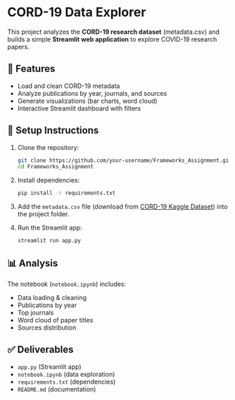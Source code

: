 # CORD-19 Data Explorer

This project analyzes the **CORD-19 research dataset** (metadata.csv) and builds a simple **Streamlit web application** to explore COVID-19 research papers.

## 📌 Features
- Load and clean CORD-19 metadata
- Analyze publications by year, journals, and sources
- Generate visualizations (bar charts, word cloud)
- Interactive Streamlit dashboard with filters

## 🚀 Setup Instructions
1. Clone the repository:
   ```bash
   git clone https://github.com/your-username/Frameworks_Assignment.git
   cd Frameworks_Assignment
   ```

2. Install dependencies:
   ```bash
   pip install -r requirements.txt
   ```

3. Add the `metadata.csv` file (download from [CORD-19 Kaggle Dataset](https://www.kaggle.com/allen-institute-for-ai/CORD-19-research-challenge)) into the project folder.

4. Run the Streamlit app:
   ```bash
   streamlit run app.py
   ```

## 📊 Analysis
The notebook (`notebook.ipynb`) includes:
- Data loading & cleaning
- Publications by year
- Top journals
- Word cloud of paper titles
- Sources distribution

## ✅ Deliverables
- `app.py` (Streamlit app)
- `notebook.ipynb` (data exploration)
- `requirements.txt` (dependencies)
- `README.md` (documentation)
